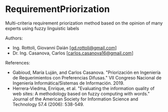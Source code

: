 # RequirementPriorization

Multi-criteria requirement priorization method based on the opinion of many experts using fuzzy linguistic labels

Authors:
- Ing. Rottoli, Giovanni Daián [gd.rottoli@gmail.com]
- Dr. Ing. Casanova, Carlos [carlos.casanova16@gmail.com] 

References:

- Gabioud, María Luján, and Carlos Casanova. "Priorización en Ingeniería de Requerimientos con Preferencias Difusas." VII Congreso Nacional de Ingeniería Informática/Sistemas de Información. 2019.
- Herrera‐Viedma, Enrique, et al. "Evaluating the information quality of web sites: A methodology based on fuzzy computing with words." Journal of the American Society for Information Science and Technology 57.4 (2006): 538-549.
